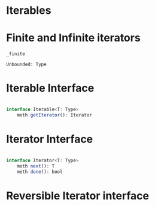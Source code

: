 
# Iterables

# Finite and Infinite iterators

`_finite`

`Unbounded: Type`

# Iterable Interface

```TypeScript

interface Iterable<T: Type>
    meth getIterator(): Iterator

```

# Iterator Interface

```TypeScript

interface Iterator<T: Type>
    meth next(): T
    meth done(): bool

```

# Reversible Iterator interface


